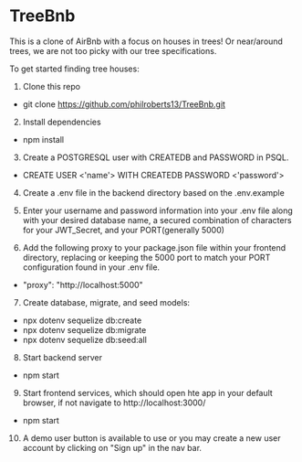 # TreeBnb
This is a clone of AirBnb with a focus on houses in trees! Or near/around trees, we are not too picky with our tree specifications. 

To get started finding tree houses:

1. Clone this repo
  * git clone https://github.com/philroberts13/TreeBnb.git
  
2. Install dependencies
  * npm install
  
3. Create a POSTGRESQL user with CREATEDB and PASSWORD in PSQL.
  * CREATE USER <'name'> WITH CREATEDB PASSWORD <'password'>
  
4. Create a .env file in the backend directory based on the .env.example
  
5. Enter your username and password information into your .env file along with your desired database name, a 
   secured combination of characters for your JWT_Secret, and your PORT(generally 5000)
  
6. Add the following proxy to your package.json file within your frontend directory, replacing or 
   keeping the 5000 port to match your PORT configuration found in your .env file.
  * "proxy": "http://localhost:5000"
  
7. Create database, migrate, and seed models:
  * npx dotenv sequelize db:create
  * npx dotenv sequelize db:migrate
  * npx dotenv sequelize db:seed:all
  
8. Start backend server
  * npm start

9. Start frontend services, which should open hte app in your default browser, if not navigate to http://localhost:3000/
  * npm start
  
10. A demo user button is available to use or you may create a new user account by clicking on "Sign up" in the nav bar. 
